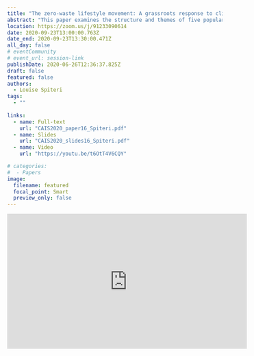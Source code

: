 ```yaml
---
title: "The zero-waste lifestyle movement: A grassroots response to climate change"
abstract: "This paper examines the structure and themes of five popular ZW Instagram accounts through the theoretical lens of the Lifestyle Movement Framework. A Thematic Analysis of 2,000 posts revealed that these communities have a strong sense of cohesion and coherence. Members have a strong sense of identity as ZW practitioners, embed ZW activities in their everyday lives, and believe that their individual actions can contribute to social change."
location: https://zoom.us/j/91233090614
date: 2020-09-23T13:00:00.763Z
date_end: 2020-09-23T13:30:00.471Z
all_day: false
# eventCommunity
# event_url: session-link
publishDate: 2020-06-26T12:36:37.825Z
draft: false
featured: false
authors:
  - Louise Spiteri
tags:
  - ""
  
links:
  - name: Full-text
    url: "CAIS2020_paper16_Spiteri.pdf"
  - name: Slides
    url: "CAIS2020_slides16_Spiteri.pdf"
  - name: Video
    url: "https://youtu.be/t6OtT4V6CQY"

# categories:
#  - Papers
image:
  filename: featured
  focal_point: Smart
  preview_only: false
---
```


<iframe width="560" height="315" src="https://www.youtube.com/embed/t6OtT4V6CQY" frameborder="0" allow="accelerometer; autoplay; clipboard-write; encrypted-media; gyroscope; picture-in-picture" allowfullscreen></iframe>
